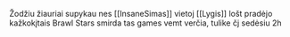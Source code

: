 Žodžiu žiauriai supykau nes [[InsaneSimas]] vietoj [[Lygis]] lošt pradėjo kažkokįtais Brawl Stars smirda tas games vemt verčia, tulike čj sedėsiu 2h
